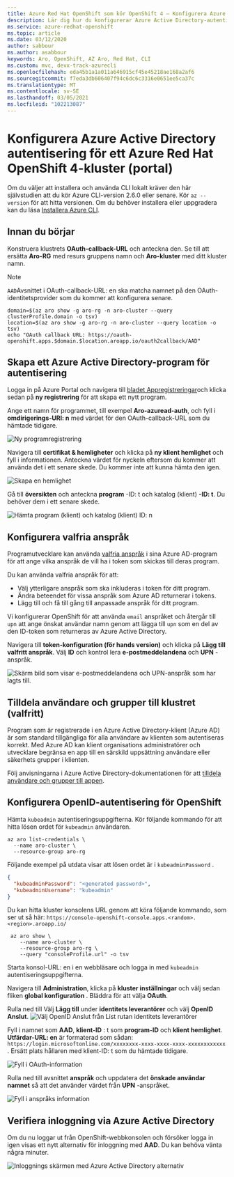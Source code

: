 ```yaml
---
title: Azure Red Hat OpenShift som kör OpenShift 4 – Konfigurera Azure Active Directory autentisering med hjälp av Azure Portal och webb konsolen OpenShift
description: Lär dig hur du konfigurerar Azure Active Directory-autentisering för ett Azure Red Hat OpenShift-kluster som kör OpenShift 4 med hjälp av Azure Portal och webb konsolen OpenShift
ms.service: azure-redhat-openshift
ms.topic: article
ms.date: 03/12/2020
author: sabbour
ms.author: asabbour
keywords: Aro, OpenShift, AZ Aro, Red Hat, CLI
ms.custom: mvc, devx-track-azurecli
ms.openlocfilehash: eda45b1a1a011a646915cf45e45218ae168a2af6
ms.sourcegitcommit: f7eda3db606407f94c6dc6c3316e0651ee5ca37c
ms.translationtype: MT
ms.contentlocale: sv-SE
ms.lasthandoff: 03/05/2021
ms.locfileid: "102213087"
---
```

# <a name="configure-azure-active-directory-authentication-for-an-azure-red-hat-openshift-4-cluster-portal"></a>Konfigurera Azure Active Directory autentisering för ett Azure Red Hat OpenShift 4-kluster (portal)

Om du väljer att installera och använda CLI lokalt kräver den här självstudien att du kör Azure CLI-version 2.6.0 eller senare. Kör `az --version` för att hitta versionen. Om du behöver installera eller uppgradera kan du läsa [Installera Azure CLI](/cli/azure/install-azure-cli).

## <a name="before-you-begin"></a>Innan du börjar

Konstruera klustrets **OAuth-callback-URL** och anteckna den. Se till att ersätta **Aro-RG** med resurs gruppens namn och **Aro-kluster** med ditt kluster namn.

> [!NOTE]
> `AAD`Avsnittet i OAuth-callback-URL: en ska matcha namnet på den OAuth-identitetsprovider som du kommer att konfigurera senare.

```azurecli-interactive
domain=$(az aro show -g aro-rg -n aro-cluster --query clusterProfile.domain -o tsv)
location=$(az aro show -g aro-rg -n aro-cluster --query location -o tsv)
echo "OAuth callback URL: https://oauth-openshift.apps.$domain.$location.aroapp.io/oauth2callback/AAD"
```

## <a name="create-an-azure-active-directory-application-for-authentication"></a>Skapa ett Azure Active Directory-program för autentisering

Logga in på Azure Portal och navigera till [bladet Appregistreringar](https://ms.portal.azure.com/#blade/Microsoft_AAD_RegisteredApps/ApplicationsListBlade)och klicka sedan på **ny registrering** för att skapa ett nytt program.

Ange ett namn för programmet, till exempel **Aro-azuread-auth**, och fyll i **omdirigerings-URI: n** med värdet för den OAuth-callback-URL som du hämtade tidigare.

![Ny programregistrering](media/aro4-ad-registerapp.png)

Navigera till **certifikat & hemligheter** och klicka på **ny klient hemlighet** och fyll i informationen. Anteckna värdet för nyckeln eftersom du kommer att använda det i ett senare skede. Du kommer inte att kunna hämta den igen.

![Skapa en hemlighet](media/aro4-ad-clientsecret.png)

Gå till **översikten** och anteckna **program** -ID: t och katalog (klient) **-ID: t**. Du behöver dem i ett senare skede.

![Hämta program (klient) och katalog (klient) ID: n](media/aro4-ad-ids.png)

## <a name="configure-optional-claims"></a>Konfigurera valfria anspråk

Programutvecklare kan använda [valfria anspråk](../active-directory/develop/active-directory-optional-claims.md) i sina Azure AD-program för att ange vilka anspråk de vill ha i token som skickas till deras program.

Du kan använda valfria anspråk för att:

* Välj ytterligare anspråk som ska inkluderas i token för ditt program.
* Ändra beteendet för vissa anspråk som Azure AD returnerar i tokens.
* Lägg till och få till gång till anpassade anspråk för ditt program.

Vi konfigurerar OpenShift för att använda `email` anspråket och återgår till `upn` att ange önskat användar namn genom att lägga till `upn` som en del av den ID-token som returneras av Azure Active Directory.

Navigera till **token-konfiguration (för hands version)** och klicka på **Lägg till valfritt anspråk**. Välj **ID** och kontrol lera **e-postmeddelandena** och **UPN** -anspråk.

![Skärm bild som visar e-postmeddelandena och UPN-anspråk som har lagts till.](media/aro4-ad-tokens.png)

## <a name="assign-users-and-groups-to-the-cluster-optional"></a>Tilldela användare och grupper till klustret (valfritt)

Program som är registrerade i en Azure Active Directory-klient (Azure AD) är som standard tillgängliga för alla användare av klienten som autentiseras korrekt. Med Azure AD kan klient organisations administratörer och utvecklare begränsa en app till en särskild uppsättning användare eller säkerhets grupper i klienten.

Följ anvisningarna i Azure Active Directory-dokumentationen för att [tilldela användare och grupper till appen](../active-directory/develop/howto-restrict-your-app-to-a-set-of-users.md#app-registration).

## <a name="configure-openshift-openid-authentication"></a>Konfigurera OpenID-autentisering för OpenShift

Hämta `kubeadmin` autentiseringsuppgifterna. Kör följande kommando för att hitta lösen ordet för `kubeadmin` användaren.

```azurecli-interactive
az aro list-credentials \
  --name aro-cluster \
  --resource-group aro-rg
```

Följande exempel på utdata visar att lösen ordet är i `kubeadminPassword` .

```json
{
  "kubeadminPassword": "<generated password>",
  "kubeadminUsername": "kubeadmin"
}
```

Du kan hitta kluster konsolens URL genom att köra följande kommando, som ser ut så här: `https://console-openshift-console.apps.<random>.<region>.aroapp.io/`

```azurecli-interactive
 az aro show \
    --name aro-cluster \
    --resource-group aro-rg \
    --query "consoleProfile.url" -o tsv
```

Starta konsol-URL: en i en webbläsare och logga in med `kubeadmin` autentiseringsuppgifterna.

Navigera till **Administration**, klicka på **kluster inställningar** och välj sedan fliken **global konfiguration** . Bläddra för att välja **OAuth**.

Rulla ned till Välj **Lägg till** under **identitets leverantörer** och välj **OpenID Anslut**.
![Välj OpenID Anslut från List rutan identitets leverantörer](media/aro4-oauth-idpdrop.png)

Fyll i namnet som **AAD**, **klient-ID** : t som **program-ID** och **klient hemlighet**. **Utfärdar-URL: en** är formaterad som sådan: `https://login.microsoftonline.com/xxxxxxxx-xxxx-xxxx-xxxx-xxxxxxxxxxxx` . Ersätt plats hållaren med klient-ID: t som du hämtade tidigare.

![Fyll i OAuth-information](media/aro4-oauth-idp-1.png)

Rulla ned till avsnittet **anspråk** och uppdatera det **önskade användar namnet** så att det använder värdet från **UPN** -anspråket.

![Fyll i anspråks information](media/aro4-oauth-idp-2.png)

## <a name="verify-login-through-azure-active-directory"></a>Verifiera inloggning via Azure Active Directory

Om du nu loggar ut från OpenShift-webbkonsolen och försöker logga in igen visas ett nytt alternativ för inloggning med **AAD**. Du kan behöva vänta några minuter.

![Inloggnings skärmen med Azure Active Directory alternativ](media/aro4-login-2.png)
